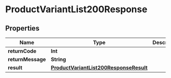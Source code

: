 

# ProductVariantList200Response


## Properties

Name | Type | Description | Notes
------------ | ------------- | ------------- | -------------
**returnCode** | **Int** |  |  [optional]
**returnMessage** | **String** |  |  [optional]
**result** | [**ProductVariantList200ResponseResult**](ProductVariantList200ResponseResult.md) |  |  [optional]



